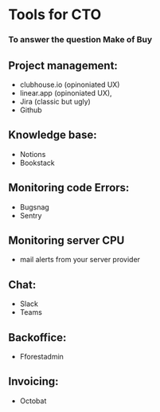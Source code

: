 # Tools for CTO
### To answer the question Make of Buy


##  Project management:
* clubhouse.io (opinoniated UX)
* linear.app (opinoniated UX),
* Jira (classic but ugly)
* Github

## Knowledge base:
* Notions
* Bookstack

## Monitoring code Errors:
* Bugsnag
* Sentry

## Monitoring server CPU
* mail alerts from your server provider

## Chat:
* Slack
* Teams

## Backoffice:
* Fforestadmin

## Invoicing:
* Octobat
